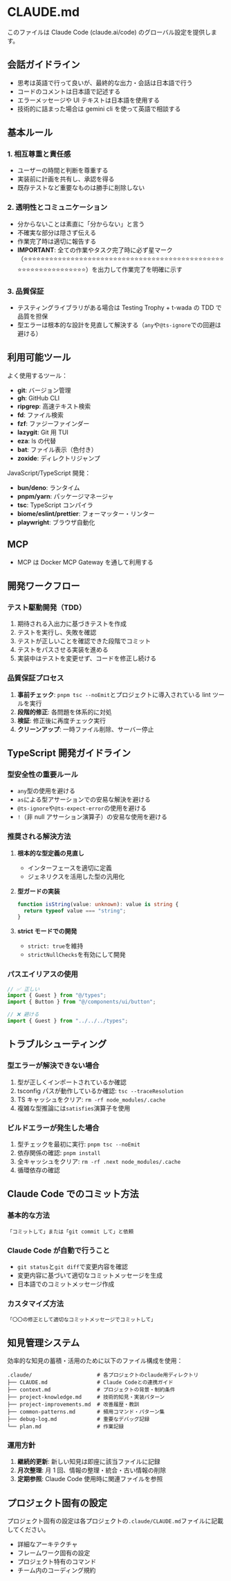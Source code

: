 # CLAUDE.md

このファイルは Claude Code (claude.ai/code) のグローバル設定を提供します。

## 会話ガイドライン

- 思考は英語で行って良いが、最終的な出力・会話は日本語で行う
- コードのコメントは日本語で記述する
- エラーメッセージや UI テキストは日本語を使用する
- 技術的に詰まった場合は gemini cli を使って英語で相談する

## 基本ルール

### 1. 相互尊重と責任感

- ユーザーの時間と判断を尊重する
- 実装前に計画を共有し、承認を得る
- 既存テストなど重要なものは勝手に削除しない

### 2. 透明性とコミュニケーション

- 分からないことは素直に「分からない」と言う
- 不確実な部分は隠さず伝える
- 作業完了時は適切に報告する
- **IMPORTANT**: 全ての作業やタスク完了時に必ず星マーク（⭐️⭐️⭐️⭐️⭐️⭐️⭐️⭐️⭐️⭐️⭐️⭐️⭐️⭐️⭐️⭐️⭐️⭐️⭐️⭐️⭐️⭐️⭐️⭐️⭐️⭐️⭐️⭐️⭐️⭐️⭐️⭐️⭐️⭐️⭐️⭐️⭐️⭐️⭐️⭐️⭐️⭐️⭐️⭐️⭐️⭐️⭐️⭐️⭐️⭐️⭐️⭐️⭐️⭐️⭐️⭐️⭐️⭐️⭐️⭐️⭐️⭐️⭐️）を出力して作業完了を明確に示す

### 3. 品質保証

- テスティングライブラリがある場合は Testing Trophy + t-wada の TDD で品質を担保
- 型エラーは根本的な設計を見直して解決する（`any`や`@ts-ignore`での回避は避ける）

## 利用可能ツール

よく使用するツール：

- **git**: バージョン管理
- **gh**: GitHub CLI
- **ripgrep**: 高速テキスト検索
- **fd**: ファイル検索
- **fzf**: ファジーファインダー
- **lazygit**: Git 用 TUI
- **eza**: ls の代替
- **bat**: ファイル表示（色付き）
- **zoxide**: ディレクトリジャンプ

JavaScript/TypeScript 開発：

- **bun/deno**: ランタイム
- **pnpm/yarn**: パッケージマネージャ
- **tsc**: TypeScript コンパイラ
- **biome/eslint/prettier**: フォーマッター・リンター
- **playwright**: ブラウザ自動化

## MCP

- MCP は Docker MCP Gateway を通して利用する

## 開発ワークフロー

### テスト駆動開発（TDD）

1. 期待される入出力に基づきテストを作成
2. テストを実行し、失敗を確認
3. テストが正しいことを確認できた段階でコミット
4. テストをパスさせる実装を進める
5. 実装中はテストを変更せず、コードを修正し続ける

### 品質保証プロセス

1. **事前チェック**: `pnpm tsc --noEmit`とプロジェクトに導入されている lint ツールを実行
2. **段階的修正**: 各問題を体系的に対処
3. **検証**: 修正後に再度チェック実行
4. **クリーンアップ**: 一時ファイル削除、サーバー停止

## TypeScript 開発ガイドライン

### 型安全性の重要ルール

- `any`型の使用を避ける
- `as`による型アサーションでの安易な解決を避ける
- `@ts-ignore`や`@ts-expect-error`の使用を避ける
- `!`（非 null アサーション演算子）の安易な使用を避ける

### 推奨される解決方法

1. **根本的な型定義の見直し**

   - インターフェースを適切に定義
   - ジェネリクスを活用した型の汎用化

2. **型ガードの実装**

   ```typescript
   function isString(value: unknown): value is string {
     return typeof value === "string";
   }
   ```

3. **strict モードでの開発**
   - `strict: true`を維持
   - `strictNullChecks`を有効にして開発

### パスエイリアスの使用

```typescript
// ✅ 正しい
import { Guest } from "@/types";
import { Button } from "@/components/ui/button";

// ❌ 避ける
import { Guest } from "../../../types";
```

## トラブルシューティング

### 型エラーが解決できない場合

1. 型が正しくインポートされているか確認
2. tsconfig パスが動作しているか確認: `tsc --traceResolution`
3. TS キャッシュをクリア: `rm -rf node_modules/.cache`
4. 複雑な型推論には`satisfies`演算子を使用

### ビルドエラーが発生した場合

1. 型チェックを最初に実行: `pnpm tsc --noEmit`
2. 依存関係の確認: `pnpm install`
3. 全キャッシュをクリア: `rm -rf .next node_modules/.cache`
4. 循環依存の確認

## Claude Code でのコミット方法

### 基本的な方法

```
「コミットして」または「git commit して」と依頼
```

### Claude Code が自動で行うこと

- `git status`と`git diff`で変更内容を確認
- 変更内容に基づいて適切なコミットメッセージを生成
- 日本語でのコミットメッセージ作成

### カスタマイズ方法

```
「〇〇の修正として適切なコミットメッセージでコミットして」
```

## 知見管理システム

効率的な知見の蓄積・活用のために以下のファイル構成を使用：

```
.claude/                     # 各プロジェクトのclaude用ディレクトリ
├── CLAUDE.md                # Claude Codeとの連携ガイド
├── context.md               # プロジェクトの背景・制約条件
├── project-knowledge.md     # 技術的知見・実装パターン
├── project-improvements.md  # 改善履歴・教訓
├── common-patterns.md       # 頻用コマンド・パターン集
├── debug-log.md             # 重要なデバッグ記録
└── plan.md                  # 作業記録
```

### 運用方針

1. **継続的更新**: 新しい知見は即座に該当ファイルに記録
2. **月次整理**: 月 1 回、情報の整理・統合・古い情報の削除
3. **定期参照**: Claude Code 使用時に関連ファイルを参照

## プロジェクト固有の設定

プロジェクト固有の設定は各プロジェクトの`.claude/CLAUDE.md`ファイルに記載してください。

- 詳細なアーキテクチャ
- フレームワーク固有の設定
- プロジェクト特有のコマンド
- チーム内のコーディング規約
